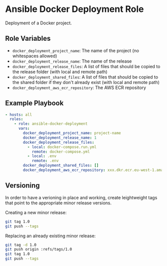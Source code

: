 Ansible Docker Deployment Role
==============================

Deployment of a Docker project.

## Role Variables

- `docker_deployment_project_name`: The name of the project (no whitespaces allowed)
- `docker_deployment_release_name`: The name of the release
- `docker_deployment_release_files`: A list of files that should be copied to the release folder (with local and remote path)
- `docker_deployment_shared_files`: A list of files that should be copied to the shared folder if they don't already exist (with local and remote path)
- `docker_deployment_aws_ecr_repository`: The AWS ECR repository

## Example Playbook

```yaml
- hosts: all
  roles:
    - role: ansible-docker-deployment
      vars:
        docker_deployment_project_name: project-name
        docker_deployment_release_name: 1
        docker_deployment_release_files:
          - local: docker-compose.run.yml
            remote: docker-compose.yml
          - local: .env
            remote: .env
        docker_deployment_shared_files: []
        docker_deployment_aws_ecr_repository: xxx.dkr.ecr.eu-west-1.amazonaws.com
```

## Versioning

In order to have a verioning in place and working, create leightweight tags that point to the appropriate minor release versions.

Creating a new minor release:

```bash
git tag 1.0
git push --tags
```

Replacing an already existing minor release:

```bash
git tag -d 1.0
git push origin :refs/tags/1.0
git tag 1.0
git push --tags
```
